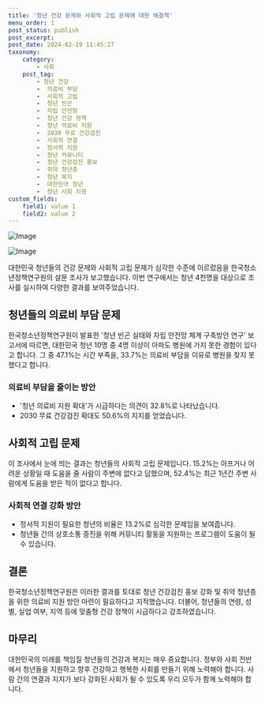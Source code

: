 ```yaml
---
title: '청년 건강 문제와 사회적 고립 문제에 대한 해결책'
menu_order: 1
post_status: publish
post_excerpt: 
post_date: 2024-02-19 11:45:27
taxonomy:
    category:
        - 사회
    post_tag:
        - 청년 건강
        -  의료비 부담
        -  사회적 고립
        -  청년 빈곤
        -  자립 안전망
        -  청년 건강 정책
        -  청년 의료비 지원
        -  2030 무료 건강검진
        -  사회적 연결
        -  정서적 지원
        -  청년 커뮤니티
        -  청년 건강검진 홍보
        -  취약 청년층
        -  청년 복지
        -  대한민국 청년
        -  청년 사회 지원
custom_fields:
    field1: value 1
    field2: value 2
---
```


![Image](https://imgnews.pstatic.net/image/001/2024/02/13/PCM20210923000187990_P4_20240213060407291.jpg?type=w647)

![Image](https://imgnews.pstatic.net/image/001/2024/02/13/AKR20240208175300530_01_i_P4_20240213060407294.jpg?type=w647)

대한민국 청년들의 건강 문제와 사회적 고립 문제가 심각한 수준에 이르렀음을 한국청소년정책연구원의 설문 조사가 보고했습니다. 이번 연구에서는 청년 4천명을 대상으로 조사를 실시하여 다양한 결과를 보여주었습니다.
## 청년들의 의료비 부담 문제
한국청소년정책연구원이 발표한 '청년 빈곤 실태와 자립 안전망 체계 구축방안 연구' 보고서에 따르면, 대한민국 청년 10명 중 4명 이상이 아파도 병원에 가지 못한 경험이 있다고 합니다. 그 중 47.1%는 시간 부족을, 33.7%는 의료비 부담을 이유로 병원을 찾지 못했다고 합니다.
### 의료비 부담을 줄이는 방안
- '청년 의료비 지원 확대'가 시급하다는 의견이 32.8%로 나타났습니다.
- 2030 무료 건강검진 확대도 50.6%의 지지를 얻었습니다.
## 사회적 고립 문제
이 조사에서 눈에 띄는 결과는 청년들의 사회적 고립 문제입니다. 15.2%는 아프거나 어려운 상황일 때 도움을 줄 사람이 주변에 없다고 답했으며, 52.4%는 최근 1년간 주변 사람에게 도움을 받은 적이 없다고 합니다.
### 사회적 연결 강화 방안
- 정서적 지원이 필요한 청년의 비율은 13.2%로 심각한 문제임을 보여줍니다.
- 청년들 간의 상호소통 증진을 위해 커뮤니티 활동을 지원하는 프로그램이 도움이 될 수 있습니다.
## 결론
한국청소년정책연구원은 이러한 결과를 토대로 청년 건강검진 홍보 강화 및 취약 청년층을 위한 의료비 지원 방안 마련이 필요하다고 지적했습니다. 더불어, 청년들의 연령, 성별, 실업 여부, 지역 등에 맞춤형 건강 정책이 시급하다고 강조하였습니다.
## 마무리
대한민국의 미래를 책임질 청년들의 건강과 복지는 매우 중요합니다. 정부와 사회 전반에서 청년들을 지원하고 향후 건강하고 행복한 사회를 만들기 위해 노력해야 합니다. 사람 간의 연결과 지지가 보다 강화된 사회가 될 수 있도록 우리 모두가 함께 노력해야 합니다.
